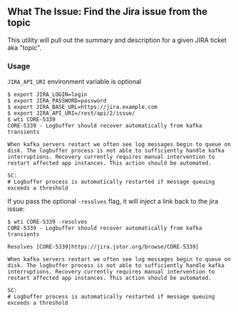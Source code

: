 ## What The Issue: Find the Jira issue from the topic

This utility will pull out the summary and description for a given JIRA ticket aka "topic".

### Usage
`JIRA_API_URI` environment variable is optional

```
$ export JIRA_LOGIN=login
$ export JIRA_PASSWORD=password
$ export JIRA_BASE_URL=https://jira.example.com
$ export JIRA_API_URI=/rest/api/2/issue/
$ wti CORE-5339
CORE-5339 - Logbuffer should recover automatically from kafka transients

When kafka servers restart we often see log messages begin to queue on disk. The logbuffer process is not able to sufficiently handle kafka interruptions. Recovery currently requires manual intervention to restart affected app instances. This action should be automated.

SC:
# Logbuffer process is automatically restarted if message queuing exceeds a threshold
```

If you pass the optional `-resolves` flag, it will inject a link back to the jira issue:
```
$ wti CORE-5339 -resolves
CORE-5339 - Logbuffer should recover automatically from kafka transients

Resolves [CORE-5339|https://jira.jstor.org/browse/CORE-5339]

When kafka servers restart we often see log messages begin to queue on disk. The logbuffer process is not able to sufficiently handle kafka interruptions. Recovery currently requires manual intervention to restart affected app instances. This action should be automated.

SC:
# Logbuffer process is automatically restarted if message queuing exceeds a threshold
``` 
